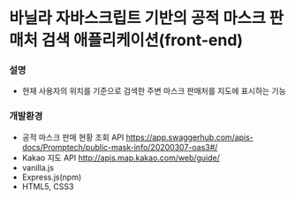 # 바닐라 자바스크립트 기반의 공적 마스크 판매처 검색 애플리케이션(front-end)

### 설명

- 현재 사용자의 위치를 기준으로 검색한 주변 마스크 판매처를 지도에 표시하는 기능

### 개발환경

- 공적 마스크 판매 현황 조회 API
  https://app.swaggerhub.com/apis-docs/Promptech/public-mask-info/20200307-oas3#/
- Kakao 지도 API
  http://apis.map.kakao.com/web/guide/
- vanilla.js
- Express.js(npm)
- HTML5, CSS3
